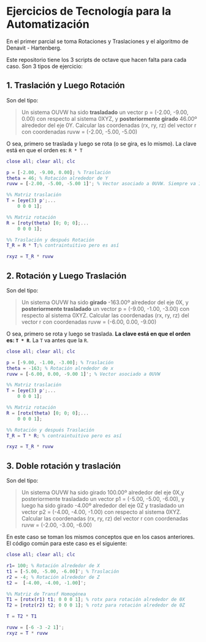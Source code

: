 # Ejercicios de Tecnología para la Automatización

En el primer parcial se toma Rotaciones y Traslaciones y el algoritmo de Denavit - Hartenberg.

Este repositorio tiene los 3 scripts de octave que hacen falta para cada caso. Son 3 tipos de ejercicio:

## 1. Traslación y Luego Rotación

Son del tipo:
> Un sistema OUVW ha sido **trasladado** un vector p = (-2.00, -9.00, 0.00) con respecto al sistema 0XYZ, y **posteriormente girado** 46.00º alrededor del eje 0Y.
> Calcular las coordenadas (rx, ry, rz) del vector r con coordenadas ruvw = (-2.00, -5.00, -5.00)



O sea, primero se traslada y luego se rota (o se gira, es lo mismo). La clave está en que el orden es: `R * T`


```matlab
close all; clear all; clc

p = [-2.00, -9.00, 0.00]; % Traslación
theta = 46; % Rotación alrededor de Y
ruvw = [-2.00, -5.00, -5.00 1]'; % Vector asociado a 0UVW. Siempre va 1 al final

%% Matriz traslación
T = [eye(3) p';...
    0 0 0 1];

%% Matriz rotación
R = [roty(theta) [0; 0; 0];...
    0 0 0 1];

%% Traslación y después Rotación
T_R = R * T;% contraintuitivo pero es así

rxyz = T_R * ruvw
```


## 2. Rotación y Luego Traslación

Son del tipo:
> Un sistema OUVW ha sido **girado** -163.00º alrededor del eje 0X, y **posteriormente trasladado** un vector p = (-9.00, -1.00, -3.00) con respecto al sistema 0XYZ.
> Calcular las coordenadas (rx, ry, rz) del vector r con coordenadas ruvw = (-6.00, 0.00, -9.00)


O sea, primero se rota y luego se traslada.
**La clave está en que el orden es: `T * R`**. La `T` va antes que la `R`.


```matlab
close all; clear all; clc

p = [-9.00, -1.00, -3.00]; % Traslación
theta = -163; % Rotación alrededor de x
ruvw = [-6.00, 0.00, -9.00 1]'; % Vector asociado a 0UVW

%% Matriz traslación
T = [eye(3) p';...
    0 0 0 1];

%% Matriz rotación
R = [rotx(theta) [0; 0; 0];...
    0 0 0 1];

%% Rotación y después Traslación
T_R = T * R; % contraintuitivo pero es así

rxyz = T_R * ruvw

```

## 3. Doble rotación y traslación

Son del tipo:
> Un sistema OUVW ha sido girado 100.00º alrededor del eje 0X,y posteriormente trasladado un vector p1 = (-5.00, -5.00, -6.00), y luego ha sido girado -4.00º alrededor del eje 0Z y trasladado un vector p2 = (-4.00, -4.00, -1.00) con respecto al sistema 0XYZ.
> Calcular las coordenadas (rx, ry, rz) del vector r con coordenadas ruvw = (-2.00, -3.00, -6.00)

En este caso se toman los mismos conceptos que en los casos anteriores. El código común para este caso es el siguiente:

```matlab
close all; clear all; clc

r1= 100; % Rotación alrededor de X
t1 = [-5.00, -5.00, -6.00]'; % Traslación
r2 = -4; % Rotación alrededor de Z
t2 =  [-4.00, -4.00, -1.00]';

%% Matriz de Transf Homogénea
T1 = [rotx(r1) t1; 0 0 0 1]; % rotx para rotación alrededor de 0X
T2 = [rotz(r2) t2; 0 0 0 1]; % rotz para rotación alrededor de 0Z

T = T2 * T1

ruvw = [-6 -3 -2 1]';
rxyz = T * ruvw
```
